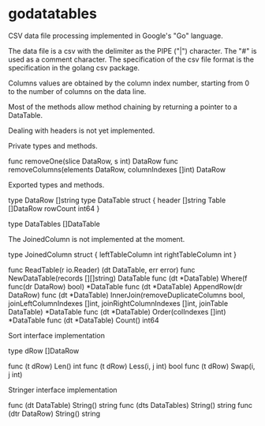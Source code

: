 # godatatables
CSV data file processing implemented in Google's "Go" language.

The data file is a csv with the delimiter as the PIPE ("|") character.
The "#" is used as a comment character.
The specification of the csv file format is the specification in the golang csv package.

Columns values are obtained by the column index number, starting from 0 to the number of columns on the data line.

Most of the methods allow method chaining by returning a pointer to a DataTable.

Dealing with headers is not yet implemented.

Private types and methods.

func removeOne(slice DataRow, s int) DataRow
func removeColumns(elements DataRow, columnIndexes []int) DataRow

Exported types and methods.

type DataRow []string
type DataTable struct {
	header   []string
	Table    []DataRow
	rowCount int64
}

type DataTables []DataTable

The JoinedColumn is not implemented at the moment.

type JoinedColumn struct {
	leftTableColumn  int
	rightTableColumn int
}


func ReadTable(r io.Reader) (dt DataTable, err error)
func NewDataTable(records [][]string) DataTable
func (dt *DataTable) Where(f func(dr DataRow) bool) *DataTable
func (dt *DataTable) AppendRow(dr DataRow)
func (dt *DataTable) InnerJoin(removeDuplicateColumns bool, joinLeftColumnIndexes []int, joinRightColumnIndexes []int, joinTable DataTable) *DataTable
func (dt *DataTable) Order(colIndexes []int) *DataTable
func (dt *DataTable) Count() int64

Sort interface implementation

type dRow []DataRow

func (t dRow) Len() int
func (t dRow) Less(i, j int) bool
func (t dRow) Swap(i, j int)

Stringer interface implementation

func (dt DataTable) String() string
func (dts DataTables) String() string
func (dtr DataRow) String() string
